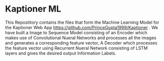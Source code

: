 # Kaptioner ML
This Repostitory contains the files that form the Machine Learning Model for the Kaptioner Web App https://github.com/PrinceGupta1999/Kaptioner .
We have built a Image to Sequence Model consisting of an Encoder which makes use of Convolutional Nueral Networks and processes all the images and generates a corresponding feature vector, A Decoder which processes the feature vector using Recurrent Nueral Network consisting of LSTM layers and gives the desired output Information Labels.

